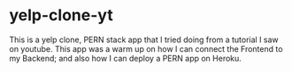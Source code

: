 # yelp-clone-yt

This is a yelp clone, PERN stack app that I tried doing from a tutorial I saw on youtube. This app was a warm up on how I can connect the Frontend to my Backend; and also how I can deploy a PERN app on Heroku.